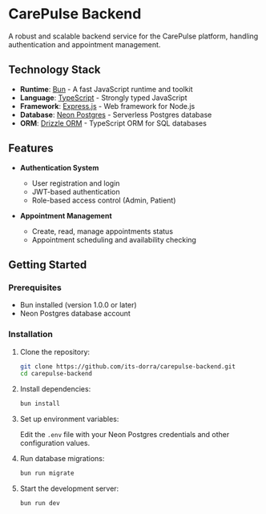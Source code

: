 # CarePulse Backend

A robust and scalable backend service for the CarePulse platform, handling authentication and appointment management.

## Technology Stack

- **Runtime**: [Bun](https://bun.sh/) - A fast JavaScript runtime and toolkit
- **Language**: [TypeScript](https://www.typescriptlang.org/) - Strongly typed JavaScript
- **Framework**: [Express.js](https://expressjs.com/) - Web framework for Node.js
- **Database**: [Neon Postgres](https://neon.tech/) - Serverless Postgres database
- **ORM**: [Drizzle ORM](https://orm.drizzle.team/) - TypeScript ORM for SQL databases

## Features

- **Authentication System**

  - User registration and login
  - JWT-based authentication
  - Role-based access control (Admin, Patient)

- **Appointment Management**
  - Create, read, manage appointments status
  - Appointment scheduling and availability checking

## Getting Started

### Prerequisites

- Bun installed (version 1.0.0 or later)
- Neon Postgres database account

### Installation

1. Clone the repository:

   ```bash
   git clone https://github.com/its-dorra/carepulse-backend.git
   cd carepulse-backend
   ```

2. Install dependencies:

   ```bash
   bun install
   ```

3. Set up environment variables:

   Edit the `.env` file with your Neon Postgres credentials and other configuration values.

4. Run database migrations:

   ```bash
   bun run migrate
   ```

5. Start the development server:
   ```bash
   bun run dev
   ```

